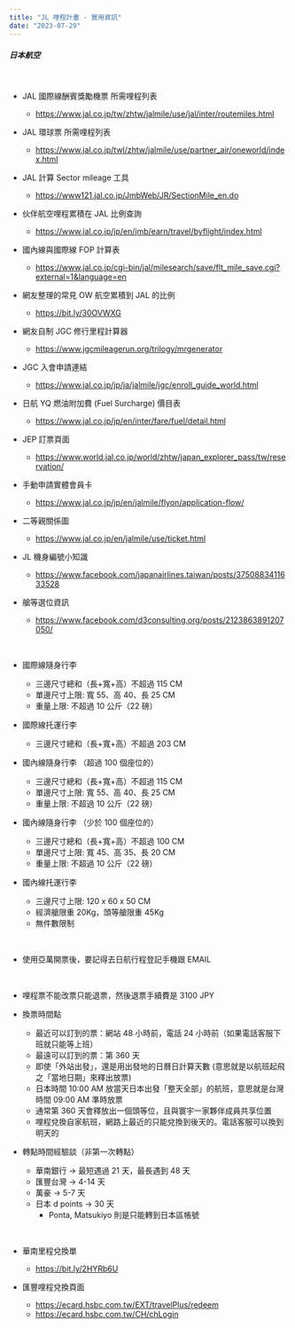 ```yaml
---
title: "JL 哩程計畫 - 實用資訊"
date: "2023-07-29"
---
```


##### 日本航空

</br>

* JAL 國際線酬賓獎勵機票 所需哩程列表
    * https://www.jal.co.jp/tw/zhtw/jalmile/use/jal/inter/routemiles.html  

* JAL 環球票 所需哩程列表
    * https://www.jal.co.jp/twl/zhtw/jalmile/use/partner_air/oneworld/index.html

* JAL 計算 Sector mileage 工具
    * https://www121.jal.co.jp/JmbWeb/JR/SectionMile_en.do

* 伙伴航空哩程累積在 JAL 比例查詢
    * https://www.jal.co.jp/jp/en/jmb/earn/travel/byflight/index.html

* 國內線與國際線 FOP 計算表
    * https://www.jal.co.jp/cgi-bin/jal/milesearch/save/flt_mile_save.cgi?external=1&language=en

* 網友整理的常見 OW 航空累積到 JAL 的比例
    * https://bit.ly/30OVWXG

* 網友自制 JGC 修行里程計算器
    * https://www.jgcmileagerun.org/trilogy/mrgenerator

* JGC 入會申請連結
    * https://www.jal.co.jp/jp/ja/jalmile/jgc/enroll_guide_world.html

* 日航 YQ 燃油附加費 (Fuel Surcharge) 價目表
    * https://www.jal.co.jp/jp/en/inter/fare/fuel/detail.html  

* JEP 訂票頁面
    * https://www.world.jal.co.jp/world/zhtw/japan_explorer_pass/tw/reservation/

* 手動申請實體會員卡
    * https://www.jal.co.jp/jp/en/jalmile/flyon/application-flow/
    
* 二等親關係圖
    * https://www.jal.co.jp/en/jalmile/use/ticket.html

* JL 機身編號小知識
    * https://www.facebook.com/japanairlines.taiwan/posts/3750883411633528
    
* 艙等選位資訊
    * https://www.facebook.com/d3consulting.org/posts/2123863891207050/

</br>

* 國際線隨身行李
    * 三邊尺寸總和（長+寬+高）不超過 115 CM
    * 單邊尺寸上限: 寬 55、高 40、長 25 CM
    * 重量上限: 不超過 10 公斤（22 磅）

* 國際線托運行李
    * 三邊尺寸總和（長+寬+高）不超過 203 CM

* 國內線隨身行李 （超過 100 個座位的）
    * 三邊尺寸總和（長+寬+高）不超過 115 CM
    * 單邊尺寸上限: 寬 55、高 40、長 25 CM
    * 重量上限: 不超過 10 公斤（22 磅）

* 國內線隨身行李 （少於 100 個座位的）
    * 三邊尺寸總和（長+寬+高）不超過 100 CM
    * 單邊尺寸上限: 寬 45、高 35、長 20 CM
    * 重量上限: 不超過 10 公斤（22 磅）

* 國內線托運行李
    * 三邊尺寸上限: 120 x 60 x 50 CM 
    * 經濟艙限重 20Kg，頭等艙限重 45Kg
    * 無件數限制

</br>

* 使用亞萬開票後，要記得去日航行程登記手機跟 EMAIL

</br>

* 哩程票不能改票只能退票，然後退票手續費是 3100 JPY

* 換票時間點
    * 最近可以訂到的票：網站 48 小時前，電話 24 小時前（如果電話客服下班就只能等上班）
    * 最遠可以訂到的票：第 360 天
    * 即使「外站出發」，還是用出發地的日曆日計算天數 (意思就是以航班起飛之「當地日期」來釋出放票)
    * 日本時間 10:00 AM 放當天日本出發「整天全部」的航班，意思就是台灣時間 09:00 AM 準時放票
    * 通常第 360 天會釋放出一個頭等位，且與寰宇一家夥伴成員共享位置
    * 哩程兌換自家航班，網路上最近的只能兌換到後天的。電話客服可以換到明天的

* 轉點時間經驗談（非第一次轉點）
    * 華南銀行 -> 最短遇過 21 天，最長遇到 48 天
    * 匯豐台灣 -> 4-14 天
    * 萬豪 -> 5-7 天
    * 日本 d points -> 30 天
        * Ponta, Matsukiyo 則是只能轉到日本區帳號

</br>

* 華南里程兌換單
    * https://bit.ly/2HYRb6U

* 匯豐哩程兌換頁面
    * https://ecard.hsbc.com.tw/EXT/travelPlus/redeem
    * https://ecard.hsbc.com.tw/CH/chLogin

</br>
